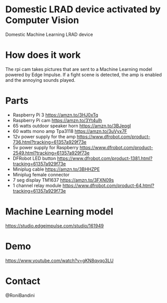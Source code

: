 # Domestic LRAD device activated by Computer Vision
Domestic Machine Learning LRAD device

# How does it work
The rpi cam takes pictures that are sent to a Machine Learning model powered by Edge Impulse. If a fight scene is detected, the amp is enabled and the annoying sounds played.

# Parts
- Raspberry Pi 3 https://amzn.to/3HJ0xTq
- Raspberry Pi cam https://amzn.to/3Yt4ulh 
- 65 watts outdoor speaker horn https://amzn.to/3BJeqgI 
- 60 watts mono amp Tpa3118 https://amzn.to/3uVyx7F
- 12v power supply for the amp https://www.dfrobot.com/product-736.html?tracking=61357a929f73e  
- 5v power supply for Raspberry https://www.dfrobot.com/product-2549.html?tracking=61357a929f73e   
- DFRobot LED button https://www.dfrobot.com/product-1381.html?tracking=61357a929f73e   
- Miniplug cable https://amzn.to/3BHHZPE
- Miniplug female connector
- 7 seg display TM1637 https://amzn.to/3FXN09s
- 1 channel relay module https://www.dfrobot.com/product-64.html?tracking=61357a929f73e 

# Machine Learning model
https://studio.edgeimpulse.com/studio/161949

# Demo
https://www.youtube.com/watch?v=gKN8qyqo3LU

# Contact
@RoniBandini

